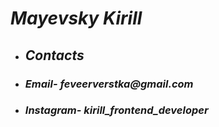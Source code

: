    # _Mayevsky Kirill_
- ## _Contacts_
 - ###  _Email-  feveerverstka@gmail.com_
 - ###  _Instagram-_  _kirill_frontend_developer_
